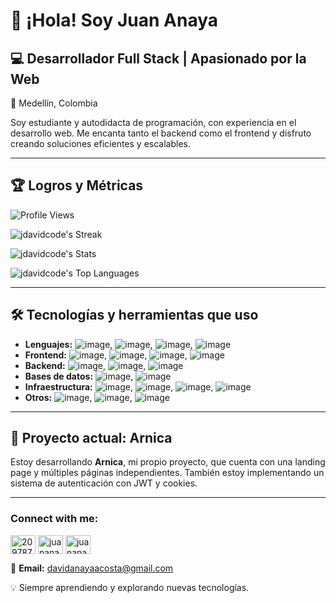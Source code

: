 # 👋 ¡Hola! Soy Juan Anaya

## 💻 Desarrollador Full Stack | Apasionado por la Web
📍 Medellín, Colombia

Soy estudiante y autodidacta de programación, con experiencia en el desarrollo web. Me encanta tanto el backend como el frontend y disfruto creando soluciones eficientes y escalables.

---

## 🏆 Logros y Métricas

![Profile Views](https://komarev.com/ghpvc/?username=JDavidCode&label=Profile%20views&color=0e75b6&style=flat)

![jdavidcode's Streak](https://github-readme-streak-stats.herokuapp.com/?user=jdavidcode&theme=dracula&hide_border=true)

![jdavidcode's Stats](https://github-readme-stats.vercel.app/api?username=jdavidcode&theme=dracula&show_icons=true&hide_border=true&count_private=false)

![jdavidcode's Top Languages](https://github-readme-stats.vercel.app/api/top-langs/?username=jdavidcode&theme=dracula&show_icons=true&hide_border=true&layout=compact)

---

## 🛠️ Tecnologías y herramientas que uso

- **Lenguajes:** ![image](https://img.shields.io/badge/JavaScript-323330?style=for-the-badge&logo=javascript&logoColor=F7DF1E), ![image](https://img.shields.io/badge/TypeScript-007ACC?style=for-the-badge&logo=typescript&logoColor=white), ![image](https://img.shields.io/badge/Python-FFD43B?style=for-the-badge&logo=python&logoColor=blue), ![image](https://img.shields.io/badge/Kotlin-B125EA?style=for-the-badge&logo=kotlin&logoColor=white)  
- **Frontend:** ![image](https://img.shields.io/badge/HTML5-E34F26?style=for-the-badge&logo=html5&logoColor=white), ![image](https://img.shields.io/badge/CSS3-1572B6?style=for-the-badge&logo=css3&logoColor=white), ![image](https://img.shields.io/badge/Tailwind_CSS-38B2AC?style=for-the-badge&logo=tailwind-css&logoColor=white), ![image](https://img.shields.io/badge/React-20232A?style=for-the-badge&logo=react&logoColor=61DAFB)  
- **Backend:** ![image](https://img.shields.io/badge/Node%20js-339933?style=for-the-badge&logo=nodedotjs&logoColor=white), ![image](https://img.shields.io/badge/nestjs-E0234E?style=for-the-badge&logo=nestjs&logoColor=white), ![image](https://img.shields.io/badge/Express%20js-000000?style=for-the-badge&logo=express&logoColor=white)
- **Bases de datos:** ![image](https://img.shields.io/badge/PostgreSQL-green?style=for-the-badge
), ![image](https://img.shields.io/badge/MySQL-005C84?style=for-the-badge&logo=mysql&logoColor=white)  
- **Infraestructura:** ![image](https://img.shields.io/badge/Docker-2CA5E0?style=for-the-badge&logo=docker&logoColor=white), ![image](https://img.shields.io/badge/kubernetes-326ce5.svg?&style=for-the-badge&logo=kubernetes&logoColor=white), ![image](https://img.shields.io/badge/Amazon_AWS-FF9900?style=for-the-badge&logo=amazonaws&logoColor=white), ![image](https://img.shields.io/badge/Nginx-009639?style=for-the-badge&logo=nginx&logoColor=white)  
- **Otros:** ![image](https://img.shields.io/badge/GIT-E44C30?style=for-the-badge&logo=git&logoColor=white), ![image](https://img.shields.io/badge/Apache_Kafka-231F20?style=for-the-badge&logo=apache-kafka&logoColor=white), ![image](https://img.shields.io/badge/conda-342B029.svg?&style=for-the-badge&logo=anaconda&logoColor=white)

---

## 🚀 Proyecto actual: **Arnica**
Estoy desarrollando **Arnica**, mi propio proyecto, que cuenta con una landing page y múltiples páginas independientes. También estoy implementando un sistema de autenticación con JWT y cookies.

---

<h3 align="left">Connect with me:</h3>
<p align="left">
<a href="https://stackoverflow.com/users/20978738" target="blank"><img align="center" src="https://raw.githubusercontent.com/rahuldkjain/github-profile-readme-generator/master/src/images/icons/Social/stack-overflow.svg" alt="20978738" height="30" width="40" /></a>
<a href="https://instagram.com/juananaaya" target="blank"><img align="center" src="https://raw.githubusercontent.com/rahuldkjain/github-profile-readme-generator/master/src/images/icons/Social/instagram.svg" alt="juananaaya" height="30" width="40" /></a>
<a href="https://www.youtube.com/c/juananaaya" target="blank"><img align="center" src="https://raw.githubusercontent.com/rahuldkjain/github-profile-readme-generator/master/src/images/icons/Social/youtube.svg" alt="juananaaya" height="30" width="40" /></a>
</p>

📧 **Email:** davidanayaacosta@gmail.com

💡 Siempre aprendiendo y explorando nuevas tecnologías.
